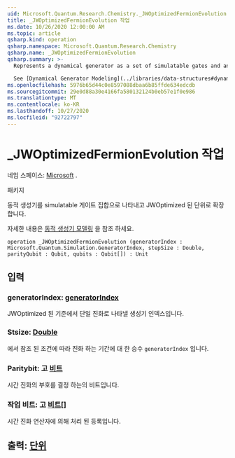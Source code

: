 ```yaml
---
uid: Microsoft.Quantum.Research.Chemistry._JWOptimizedFermionEvolution
title: _JWOptimizedFermionEvolution 작업
ms.date: 10/26/2020 12:00:00 AM
ms.topic: article
qsharp.kind: operation
qsharp.namespace: Microsoft.Quantum.Research.Chemistry
qsharp.name: _JWOptimizedFermionEvolution
qsharp.summary: >-
  Represents a dynamical generator as a set of simulatable gates and an expansion in the JWOptimized basis.

  See [Dynamical Generator Modeling](../libraries/data-structures#dynamical-generator-modeling) for more details.
ms.openlocfilehash: 5976b65d44c0e8597088dbaa6b85ffde634edcdb
ms.sourcegitcommit: 29e0d88a30e4166fa580132124b0eb57e1f0e986
ms.translationtype: MT
ms.contentlocale: ko-KR
ms.lasthandoff: 10/27/2020
ms.locfileid: "92722797"
---
```

# <a name="_jwoptimizedfermionevolution-operation"></a>_JWOptimizedFermionEvolution 작업

네임 스페이스: [Microsoft](xref:Microsoft.Quantum.Research.Chemistry) .

패키지 [](https://nuget.org/packages/)


동적 생성기를 simulatable 게이트 집합으로 나타내고 JWOptimized 된 단위로 확장 합니다.

자세한 내용은 [동적 생성기 모델링](../libraries/data-structures#dynamical-generator-modeling) 을 참조 하세요.

```qsharp
operation _JWOptimizedFermionEvolution (generatorIndex : Microsoft.Quantum.Simulation.GeneratorIndex, stepSize : Double, parityQubit : Qubit, qubits : Qubit[]) : Unit
```


## <a name="input"></a>입력

### <a name="generatorindex--generatorindex"></a>generatorIndex: [generatorIndex](xref:Microsoft.Quantum.Simulation.GeneratorIndex)

JWOptimized 된 기준에서 단일 진화로 나타낼 생성기 인덱스입니다.


### <a name="stepsize--double"></a>Stsize: [Double](xref:microsoft.quantum.lang-ref.double)

에서 참조 된 조건에 따라 진화 하는 기간에 대 한 승수 `generatorIndex` 입니다.


### <a name="parityqubit--qubit"></a>Paritybit: 고 [비트](xref:microsoft.quantum.lang-ref.qubit)

시간 진화의 부호를 결정 하는의 비트입니다.


### <a name="qubits--qubit"></a>작업 비트: 고 [비트](xref:microsoft.quantum.lang-ref.qubit)[]

시간 진화 연산자에 의해 처리 된 등록입니다.



## <a name="output--unit"></a>출력: [단위](xref:microsoft.quantum.lang-ref.unit)

